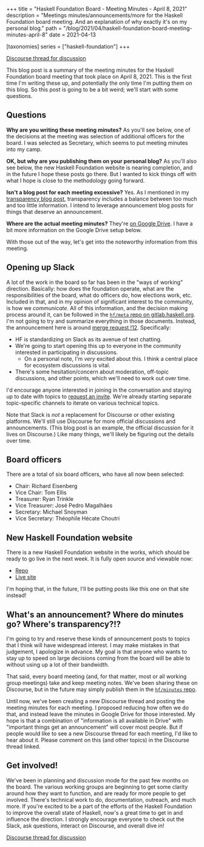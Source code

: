 +++
title = "Haskell Foundation Board - Meeting Minutes - April 8, 2021"
description = "Meetings minutes/announcements/more for the Haskell Foundation board meeting. And an explanation of why exactly it's on my personal blog."
path = "/blog/2021/04/haskell-foundation-board-meeting-minutes-april-8"
date = 2021-04-13

[taxonomies]
series = ["haskell-foundation"]
+++
<p class="text-center"><a class="btn btn-info" href="https://discourse.haskell.org/t/board-meeting-minutes-april-8-opening-up-slack-board-officers-new-website/2359">Discourse thread for discussion</a></p>

This blog post is a summary of the meeting minutes for the Haskell Foundation board meeting that took place on April 8, 2021. This is the first time I'm writing these up, and potentially the only time I'm putting them on this blog. So this post is going to be a bit weird; we'll start with some questions.

## Questions

__Why are you writing these meeting minutes?__ As you'll see below, one of the decisions at the meeting was selection of additional officers for the board. I was selected as Secretary, which seems to put meeting minutes into my camp.

__OK, but why are you publishing them on your personal blog?__ As you'll also see below, the new Haskell Foundation website is nearing completion, and in the future I hope these posts go there. But I wanted to kick things off with what I hope is close to the methodology going forward.

__Isn't a blog post for each meeting excessive?__ Yes. As I mentioned in my [transparency blog post](@/blog/transparency.md), transparency includes a balance between too much and too little information. I intend to leverage announcement blog posts for things that deserve an announcement.

__Where are the actual meeting minutes?__ They're [on Google Drive](https://docs.google.com/document/d/1yfrd757NqggdqZ11GEXyDnTJfZFxaXSdFYh5-eEpvFI/edit?usp=sharing). I have a bit more information on the Google Drive setup below.

With those out of the way, let's get into the noteworthy information from this meeting.

## Opening up Slack

A lot of the work in the board so far has been in the "ways of working" direction. Basically: how does the foundation operate, what are the responsibilities of the board, what do officers do, how elections work, etc. Included in that, and in my opinion of significant interest to the community, is how we _communicate_. All of this information, and the decision making process around it, can be followed in the [`hf/meta` repo on gitlab.haskell.org](https://gitlab.haskell.org/hf/meta). I'm not going to try and summarize everything in those documents. Instead, the announcement here is around [merge request !12](https://gitlab.haskell.org/hf/meta/-/merge_requests/12). Specifically:

* HF is standardizing on Slack as its avenue of text chatting.
* We're going to start opening this up to everyone in the community interested in participating in discussions.
    * On a personal note, I'm _very_ excited about this. I think a central place for ecosystem discussions is vital.
* There's some hesitation/concern about moderation, off-topic discussions, and other points, which we'll need to work out over time.

I'd encourage anyone interested in joining in the conversation and staying up to date with topics to [request an invite](https://join.slack.com/t/haskell-foundation/shared_invite/zt-mjh76fw0-CEjg2NbyVE8rVQDvR~0F4A). We're already starting separate topic-specific channels to iterate on various technical topics.

Note that Slack is _not_ a replacement for Discourse or other existing platforms. We'll still use Discourse for more official discussions and announcements. (This blog post is an example, the official discussion for it lives on Discourse.) Like many things, we'll likely be figuring out the details over time.

## Board officers

There are a total of six board officers, who have all now been selected:

* Chair: Richard Eisenberg
* Vice Chair: Tom Ellis
* Treasurer: Ryan Trinkle
* Vice Treasurer: José Pedro Magalhães
* Secretary: Michael Snoyman
* Vice Secretary: Théophile Hécate Choutri

## New Haskell Foundation website

There is a new Haskell Foundation website in the works, which should be ready to go live in the next week. It is fully open source and viewable now:

* [Repo](https://github.com/haskellfoundation/haskell.foundation-redux)
* [Live site](http://obsidian.webhop.org:9000/)

I'm hoping that, in the future, I'll be putting posts like this one on that site instead!

## What's an announcement? Where do minutes go? Where's transparency?!?

I'm going to try and reserve these kinds of announcement posts to topics that I think will have widespread interest. I may make mistakes in that judgement, I apologize in advance. My goal is that anyone who wants to stay up to speed on large decisions coming from the board will be able to without using up a lot of their bandwidth.

That said, every board meeting (and, for that matter, most or all working group meetings) take and keep meeting notes. We've been sharing these on Discourse, but in the future may simply publish them in the [`hf/minutes` repo](https://gitlab.haskell.org/hf/minutes).

Until now, we've been creating a new Discourse thread and posting the meeting minutes for each meeting. I proposed reducing how often we do that, and instead leave the minutes in Google Drive for those interested. My hope is that a combination of "information is all available in Drive" with "important things get an announcement" will cover most people. But if people would like to see a new Discourse thread for each meeting, I'd like to hear about it. Please comment on this (and other topics) in the Discourse thread linked.

## Get involved!

We've been in planning and discussion mode for the past few months on the board. The various working groups are beginning to get some clarity around how they want to function, and are ready for more people to get involved. There's technical work to do, documentation, outreach, and much more. If you're excited to be a part of the efforts of the Haskell Foundation to improve the overall state of Haskell, now's a great time to get in and influence the direction. I strongly encourage everyone to check out the Slack, ask questions, interact on Discourse, and overall dive in!

<p class="text-center"><a class="btn btn-info" href="https://discourse.haskell.org/t/board-meeting-minutes-april-8-opening-up-slack-board-officers-new-website/2359">Discourse thread for discussion</a></p>
